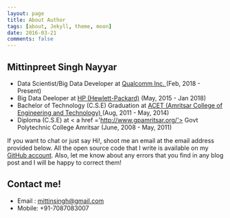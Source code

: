 ```yaml
---
layout: page 
title: About Author
tags: [about, Jekyll, theme, moon]
date: 2016-03-21
comments: false
---
```

    
<!-- <center><a href="http://taylantatli.github.io/Moon"><b>Moon</b></a> is a minimal, one column jekyll theme.</center> -->

## Mittinpreet Singh Nayyar
* Data Scientist/Big Data Developer at <a href='https://www.qualcomm.com/company/about'>Qualcomm Inc. </a>(Feb, 2018 - Present)
* Big Data Deeloper at <a href= 'https://www8.hp.com/in/en/hp-information/index.html'>HP (Hewlett-Packard)</a> (May, 2015 - Jan 2018)  
* Bachelor of Technology (C.S.E) Graduation at <a href='https://www.acetamritsar.ac.in/'> ACET (Amritsar College of Engineering and Technology) </a>(Aug, 2011 - May, 2014) 
* Diploma (C.S.E) at < a href ='http://www.gpamritsar.org/'> Govt Polytechnic College Amritsar</a> (June, 2008 - May, 2011)

If you want to chat or just say Hi!, shoot me an email at the email address provided below. All the open source code that I write is available on my <a href='https://github.com/Mittin-Singh'>GitHub account</a>. Also, let me know about any errors that you find in any blog post and I will be happy to correct them!

## Contact me!

* Email : mittinsingh@gmail.com
* Mobile: +91-7087083007
